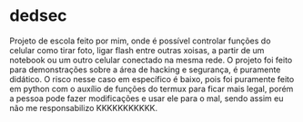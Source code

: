 # dedsec
Projeto de escola feito por mim, onde é possível controlar funções do celular como tirar foto, ligar flash entre outras xoisas, a partir de um notebook ou um outro celular conectado na mesma rede.
O projeto foi feito para demonstrações sobre a área de hacking e segurança, é puramente didático. O risco nesse caso em específico é baixo, pois foi puramente feito em python com o auxílio de funções do termux para ficar mais legal, porém a pessoa pode fazer modificações e usar ele para o mal, sendo assim eu não me responsabilizo KKKKKKKKKKK.
